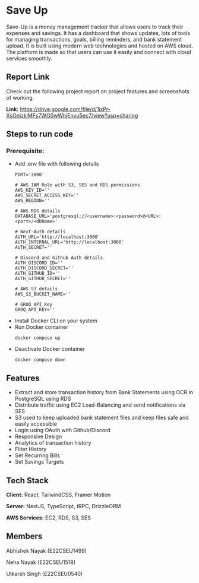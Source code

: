 # Save Up

Save-Up is a money management tracker that allows users to track their expenses and savings. It has a dashboard that shows updates, lots of tools for managing transactions, goals, billing reminders, and bank statement upload. It is built using modern web technologies and hosted on AWS cloud. The platform is made so that users can use it easily and connect with cloud services smoothly.

## Report Link

Check out the following project report on project features and screenshots of working.

**Link:** https://drive.google.com/file/d/1ixPr-XsOnjzkjMFs7WG0wWhjEnvu5ec7/view?usp=sharing

## Steps to run code
### Prerequisite: 
- Add .env file with following details
  ```
  PORT='3000'
  
  # AWS IAM Role with S3, SES and RDS permissions
  AWS_KEY_ID=''
  AWS_SECRET_ACCESS_KEY=''
  AWS_REGION=''
  
  # AWS RDS details
  DATABASE_URL='postgresql://<username>:<password>@<URL>:<port>/<dbName>'
  
  # Next-Auth details
  AUTH_URL='http://localhost:3000'
  AUTH_INTERNAL_URL='http://localhost:3000'
  AUTH_SECRET=''
  
  # Discord and Github Auth details
  AUTH_DISCORD_ID=''
  AUTH_DISCORD_SECRET=''
  AUTH_GITHUB_ID=''
  AUTH_GITHUB_SECRET=''
  
  # AWS S3 details
  AWS_S3_BUCKET_NAME=''
  
  # GROQ API Key
  GROQ_API_KEY=''
  ```
- Install Docker CLI on your system
- Run Docker container
  ```
  docker compose up
  ```
- Deactivate Docker container
  ```
  docker compose down
  ```

## Features
- Extract and store transaction history from Bank Statements using OCR in PostgreSQL using RDS
- Distribute traffic using EC2 Load-Balancing and send notifications via SES
- S3 used to keep uploaded bank statement files and keep files safe and easily accessible
- Login using OAuth with Github/Discord
- Responsive Design
- Analytics of transaction history
- Filter History
- Set Recurring Bills
- Set Savings Targets

## Tech Stack

**Client:** React, TailwindCSS, Framer Motion

**Server:** NextJS, TypeScript, tRPC, DrizzleORM

**AWS Services:** EC2, RDS, S3, SES

## Members

Abhishek Nayak (E22CSEU1499)

Neha Nayak (E22CSEU1518)

Utkarsh Singh (E22CSEU0540)
